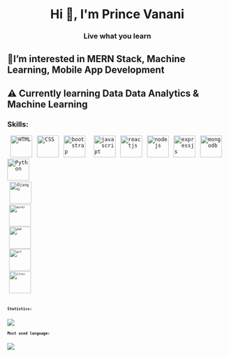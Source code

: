 <h1 align="center">Hi 👋, I'm Prince Vanani</h1>
<h3 align="center">Live what you learn</h3>
<h2>🎯I’m interested in MERN Stack, Machine Learning, Mobile App Development</h2>
<h2>⚠ Currently learning Data Data Analytics & Machine Learning</h2>
<h3 align="left">Skills:</h3>
<code> <img title="HTML" height="50" src="https://www.vectorlogo.zone/logos/w3_html5/w3_html5-icon.svg" /> </code>
<code><img title="CSS" height="50" src="https://www.vectorlogo.zone/logos/w3_css/w3_css-official.svg" /></code>
<code> <img title="bootstrap" height="50" src="https://www.vectorlogo.zone/logos/getbootstrap/getbootstrap-ar21.svg" /> </code>
<code> <img title="javascript" height="50" src="https://www.vectorlogo.zone/logos/javascript/javascript-horizontal.svg"/></code>
<code> <img title="reactjs" height="50" src="https://www.vectorlogo.zone/logos/reactjs/reactjs-icon.svg"/></code>
<code> <img title="nodejs" height="50" src="https://www.vectorlogo.zone/logos/nodejs/nodejs-horizontal.svg"/></code>
<code> <img title="expressjs" height="50" src="https://www.vectorlogo.zone/logos/expressjs/expressjs-ar21.svg"/></code>
<code> <img title="mongodb" height="50" src="https://www.vectorlogo.zone/logos/mongodb/mongodb-ar21.svg"></code>
<code> <img title="Python" height="50" src="https://www.vectorlogo.zone/logos/python/python-icon.svg"/> <code>
<code> <img title="Django" height="50" src="https://www.vectorlogo.zone/logos/djangoproject/djangoproject-ar21.svg"/> <code>
<code> <img title="mysql" height="50" src="https://www.vectorlogo.zone/logos/mysql/mysql-horizontal.svg"/></code>
<code> <img title="PHP" height="50" src="https://www.vectorlogo.zone/logos/php/php-icon.svg"/></code>
<code> <img title="git" height="50" src="https://www.vectorlogo.zone/logos/git-scm/git-scm-ar21.svg"/></code>
<code> <img title="linux" height="50" src="https://www.vectorlogo.zone/logos/linux/linux-ar21.svg"/></code>
  <br/>
<h3 align="left">Statistics:</h3>
<img src="https://github-readme-stats.vercel.app/api?username=princevanani9&count_private=true&show_icons=true&theme=radical"/>
<h3 align="left">Most used language:</h3>
<img src="https://github-readme-stats.vercel.app/api/top-langs/?username=princevanani9&show_icons=true&theme=radical"/>



 

